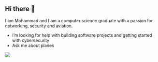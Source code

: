 ## Hi there 👋

I am Mohammad and I am a computer science graduate with a passion for networking, security and aviation. 

- I’m looking for help with building software projects and getting started with cybersecurity
- Ask me about planes

![](https://komarev.com/ghpvc/?username=mhmdfakhir&color=brightgreen&style=flat-square)
